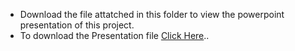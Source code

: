 - Download the file attatched in this folder to view the powerpoint presentation of this project.
- To download the Presentation file <a href="https://github.com/shashirajraja/Tender-Management-System/blob/master/Presentation/Tender_Management_System.ppsx">Click Here</a>..
